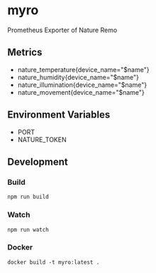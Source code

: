 # myro

Prometheus Exporter of Nature Remo

## Metrics

- nature_temperature{device_name="$name"}
- nature_humidity{device_name="$name"}
- nature_illumination{device_name="$name"}
- nature_movement{device_name="$name"}

## Environment Variables

- PORT
- NATURE_TOKEN

## Development

### Build

```
npm run build
```

### Watch

```
npm run watch
```

### Docker

```
docker build -t myro:latest .
```

